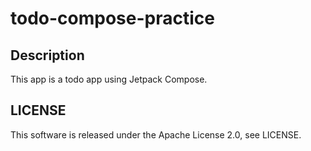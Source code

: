 # todo-compose-practice

## Description

This app is a todo app using Jetpack Compose.

## LICENSE

This software is released under the Apache License 2.0, see LICENSE.